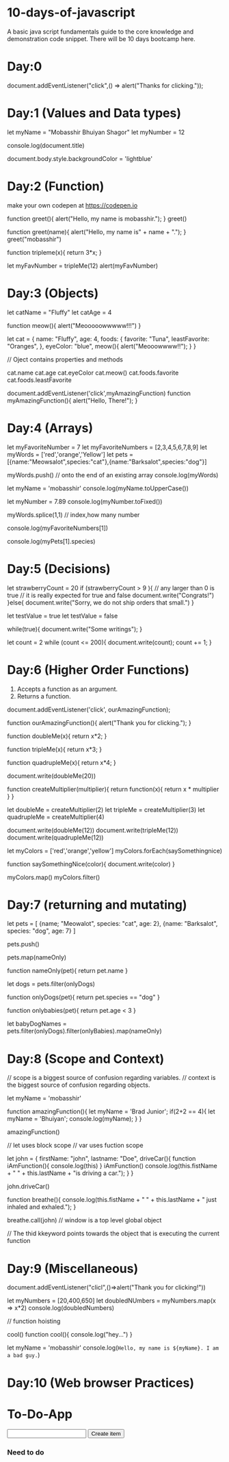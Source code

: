 # 10-days-of-javascript
A basic java script fundamentals guide to the core knowledge and demonstration code snippet. There will be 10 days bootcamp here.

Day:0
=======
document.addEventListener("click",() => alert("Thanks for clicking."));

Day:1 (Values and Data types)
=======

let myName = "Mobasshir Bhuiyan Shagor"
let myNumber = 12

console.log(document.title)

document.body.style.backgroundColor = 'lightblue'

Day:2 (Function)
=======

make your own codepen at https://codepen.io

function greet(){
  alert("Hello, my name is mobasshir.");
}
greet()

function greet(name){
  alert("Hello, my name is" + name + ".");
}
greet("mobasshir")

function tripleme(x){
  return 3*x;
}

let myFavNumber = tripleMe(12)
alert(myFavNumber)

Day:3 (Objects)
================

let catName = "Fluffy"
let catAge = 4

function meow(){
  alert("Meooooowwwww!!!")
}


let cat = {
  name: "Fluffy",
  age: 4,
  foods: {
    favorite: "Tuna",
    leastFavorite: "Oranges",
  },
  eyeColor: "blue",
  meow(){
  alert("Meooowwww!!");
  }
}

// Oject contains properties and methods

cat.name 
cat.age
cat.eyeColor
cat.meow()
cat.foods.favorite
cat.foods.leastFavorite

document.addEventListener('click',myAmazingFunction)
function myAmazingFunction(){
  alert("Hello, There!");
}

Day:4 (Arrays)
==============

let myFavoriteNumber = 7
let myFavoriteNumbers = [2,3,4,5,6,7,8,9]
let myWords = ['red','orange','Yellow']
let pets = [{name:"Meowsalot",species:"cat"},{name:"Barksalot",species:"dog"}]

myWords.push() // onto the end of an existing array
console.log(myWords)

let myName = 'mobasshir'
console.log(myName.toUpperCase())

let myNumber = 7.89
console.log(myNumber.toFixed())

myWords.splice(1,1) // index,how many number

console.log(myFavoriteNumbers[1])

console.log(myPets[1].species)

Day:5 (Decisions)
==================

let strawberryCount = 20
if (strawberryCount > 9 ){ // any larger than 0 is true // it is really expected for true and false
  document.write("Congrats!")
}else{
  document.write("Sorry, we do not ship orders that small.")
}

let testValue = true
let testValue = false 

while(true){
  document.write("Some writings");
}

let count = 2
while (count <= 200){
  document.write(count);
  count += 1;
}


Day:6 (Higher Order Functions)
===============================

1) Accepts a function as an argument.
2) Returns a function.

document.addEventListener('click', ourAmazingFunction);

function ourAmazingFunction(){
  alert("Thank you for clicking.");
}

function doubleMe(x){
  return x*2;
}

function tripleMe(x){
  return x*3;
}

function quadrupleMe(x){
  return x*4;
}

document.write(doubleMe(20))

function createMultiplier(multiplier){
  return function(x){
    return x * multiplier
  }
}

let doubleMe = createMultiplier(2)
let tripleMe = createMultiplier(3)
let quadrupleMe = createMultiplier(4)

document.write(doubleMe(12))
document.write(tripleMe(12))
document.write(quadrupleMe(12))

let myColors = ['red','orange','yellow']
myColors.forEach(saySomethingnice)

function saySomethingNice(color){
  document.write(color)
}

myColors.map()
myColors.filter()


Day:7 (returning and mutating)
=============================

let pets = [
{name; "Meowalot", species: "cat", age: 2},
{name: "Barksalot", species: "dog", age: 7}
]

pets.push()

pets.map(nameOnly)

function nameOnly(pet){
  return pet.name
}

let dogs = pets.filter(onlyDogs)

function onlyDogs(pet){
  return pet.species == "dog"
}

function onlybabies(pet){
  return pet.age < 3
}

let babyDogNames = pets.filter(onlyDogs).filter(onlyBabies).map(nameOnly)

Day:8 (Scope and Context)
============================

// scope is a biggest source of confusion regarding variables.
// context is the biggest source of confusion regarding objects.

let myName = 'mobasshir'

function amazingFunction(){
  let myName = 'Brad Junior';
  if(2+2 == 4){
    let myName = 'Bhuiyan';
    console.log(myName);
  }
}

amazingFunction()

// let uses block scope
// var uses fuction scope


let john = {
  firstName: "john",
  lastname: "Doe",
  driveCar(){
    function iAmFunction(){
      console.log(this)
    }
    iAmFunction()
    console.log(this.fistName + " " + this.lastName + "is driving a car.");
  }
}

john.driveCar()

function breathe(){
  console.log(this.fistName + " " + this.lastName + " just inhaled and exhaled.");
}

breathe.call(john)
// window is a top level global object

// The thid kkeyword points towards the object that is executing the current function

Day:9 (Miscellaneous)
=======================

document.addEventListener("clicl",()=>alert("Thank you for clicking!"))

let myNumbers = [20,400,650]
let doubledNUmbers = myNumbers.map(x => x*2)
console.log(doubledNumbers)

// function hoisting

cool()
function cool(){
  console.log("hey...")
}

let myName = 'mobasshir'
console.log(`Hello, my name is ${myName}. I am a bad guy.`)

Day:10 (Web browser Practices)
===============================

<h1> To-Do-App </h1>

<form id="ourForm">
  <input id="ourField" type="text" autocomplete="off">
  <button> Create item </button>
</form>

<h3> Need to do</h3>
<ul id="ourList">
  
</ul>

<script>
  let ourForm = document.getElementById("ourForm")
  let ourField = document.getElementById("ourField")
  let ourList = document.getElementById("ourList")
  
  ourForm.addEventListener("submit",(e)=>{
    e.preventDefault()
    createItem(ourField.value)
  })
  
  function createItem(x){
    let ourHTML = `<li>${x} <button onclick="deleteItem(this)">Delete</button></li>`
    ourList.insertAdjacentHTML('beforeend',ourHTML)
    ourField.value = ""
    ourField.focus()
  }
  
  function deleteItem(item){
    item.parentElement.remove()
  }
</script>


